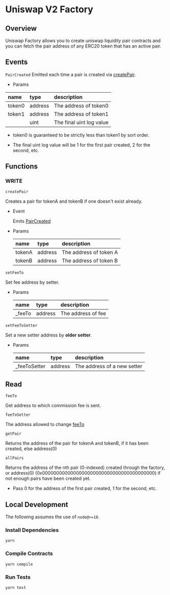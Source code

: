 # Uniswap V2 Factory

## Overview

Uniswap Factory allows you to create uniswap liquidity pair contracts and you can fetch the pair address of any ERC20 token that has an active pair.

## Events

`PairCreated`
Emitted each time a pair is created via [createPair](#write).

- Params

| name   | type    | description              |
| :----- | :------ | :----------------------- |
| token0 | address | The address of token0    |
| token1 | address | The address of token1    |
|        | uint    | The final uint log value |

- token0 is guaranteed to be strictly less than token1 by sort order.

- The final uint log value will be 1 for the first pair created, 2 for the second, etc.

## Functions

### WRITE

`createPair`

Creates a pair for tokenA and tokenB if one doesn't exist already.

- Event

  Emits [PairCreated](#events)

- Params

  | name   | type    | description            |
  | :----- | :------ | :--------------------- |
  | tokenA | address | The address of token A |
  | tokenB | address | The address of token B |

`setFeeTo`

Set fee address by setter.

- Params

  | name    | type    | description        |
  | :------ | :------ | :----------------- |
  | \_feeTo | address | The address of fee |

`setFeeToSetter`

Set a new setter address by **older setter**.

- Params

  | name          | type    | description                 |
  | :------------ | :------ | :-------------------------- |
  | \_feeToSetter | address | The address of a new setter |

## Read

`feeTo`

Get address to which commission fee is sent.

`feeToSetter`

The address allowed to change [feeTo](#read)

`getPair`

Returns the address of the pair for tokenA and tokenB, if it has been created, else address(0)

`allPairs`

Returns the address of the nth pair (0-indexed) created through the factory, or address(0) (0x0000000000000000000000000000000000000000) if not enough pairs have been created yet.

- Pass 0 for the address of the first pair created, 1 for the second, etc.

## Local Development

The following assumes the use of `node@>=10`.

### Install Dependencies

`yarn`

### Compile Contracts

`yarn compile`

### Run Tests

`yarn test`
